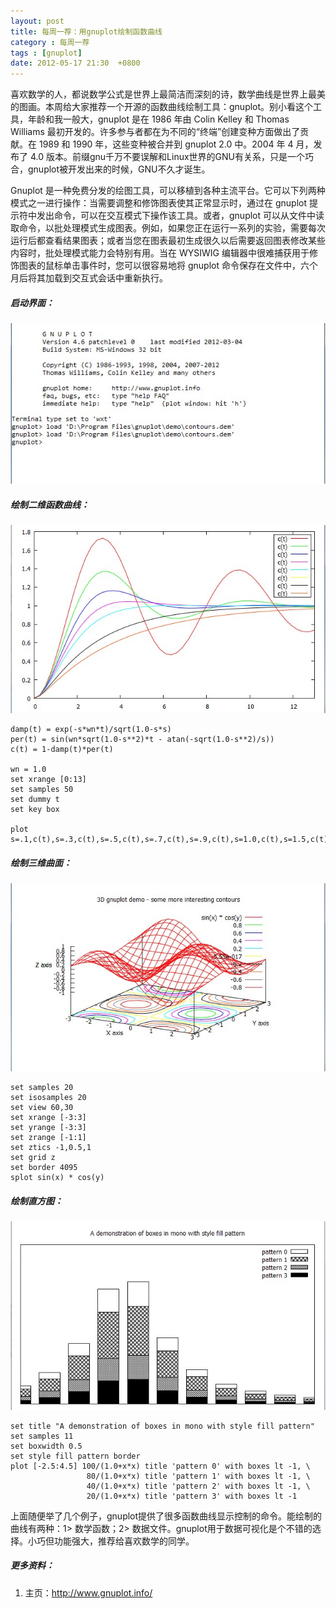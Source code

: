 ```yaml
---
layout: post
title: 每周一荐：用gnuplot绘制函数曲线
category : 每周一荐
tags : [gnuplot]
date: 2012-05-17 21:30  +0800
---
```


喜欢数学的人，都说数学公式是世界上最简洁而深刻的诗，数学曲线是世界上最美的图画。本周给大家推荐一个开源的函数曲线绘制工具：gnuplot。别小看这个工具，年龄和我一般大，gnuplot 是在 1986 年由 Colin Kelley 和 Thomas Williams 最初开发的。许多参与者都在为不同的“终端”创建变种方面做出了贡献。在 1989 和 1990 年，这些变种被合并到 gnuplot 2.0 中。2004 年 4 月，发布了 4.0 版本。前缀gnu千万不要误解和Linux世界的GNU有关系，只是一个巧合，gnuplot被开发出来的时候，GNU不久才诞生。

Gnuplot 是一种免费分发的绘图工具，可以移植到各种主流平台。它可以下列两种模式之一进行操作：当需要调整和修饰图表使其正常显示时，通过在 gnuplot 提示符中发出命令，可以在交互模式下操作该工具。或者，gnuplot 可以从文件中读取命令，以批处理模式生成图表。例如，如果您正在运行一系列的实验，需要每次运行后都查看结果图表；或者当您在图表最初生成很久以后需要返回图表修改某些内容时，批处理模式能力会特别有用。当在 WYSIWIG 编辑器中很难捕获用于修饰图表的鼠标单击事件时，您可以很容易地将 gnuplot 命令保存在文件中，六个月后将其加载到交互式会话中重新执行。

##### 启动界面：

![gunplot](/assets/img/2012-05-17-1.jpg)


##### 绘制二维函数曲线：

![gunplot](/assets/img/2012-05-17-2.jpg)


	damp(t) = exp(-s*wn*t)/sqrt(1.0-s*s)
	per(t) = sin(wn*sqrt(1.0-s**2)*t - atan(-sqrt(1.0-s**2)/s))
	c(t) = 1-damp(t)*per(t)
	 
	wn = 1.0
	set xrange [0:13]
	set samples 50
	set dummy t
	set key box
	 
	plot s=.1,c(t),s=.3,c(t),s=.5,c(t),s=.7,c(t),s=.9,c(t),s=1.0,c(t),s=1.5,c(t),s=2.0,c(t)


##### 绘制三维曲面：

![gunplot](/assets/img/2012-05-17-3.jpg)

	set samples 20
	set isosamples 20
	set view 60,30
	set xrange [-3:3]
	set yrange [-3:3]
	set zrange [-1:1]
	set ztics -1,0.5,1
	set grid z
	set border 4095
	splot sin(x) * cos(y)


##### 绘制直方图：

![gunplot](/assets/img/2012-05-17-4.jpg)

	set title "A demonstration of boxes in mono with style fill pattern"
	set samples 11
	set boxwidth 0.5 
	set style fill pattern border
	plot [-2.5:4.5] 100/(1.0+x*x) title 'pattern 0' with boxes lt -1, \
	                 80/(1.0+x*x) title 'pattern 1' with boxes lt -1, \
	                 40/(1.0+x*x) title 'pattern 2' with boxes lt -1, \
	                 20/(1.0+x*x) title 'pattern 3' with boxes lt -1


上面随便举了几个例子，gnuplot提供了很多函数曲线显示控制的命令。能绘制的曲线有两种：1> 数学函数；2> 数据文件。gnuplot用于数据可视化是个不错的选择。小巧但功能强大，推荐给喜欢数学的同学。

##### 更多资料：

1. 主页：<http://www.gnuplot.info/>